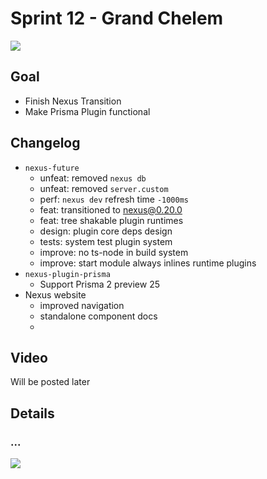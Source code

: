 # Sprint 12 - Grand Chelem

<img src="https://images.unsplash.com/photo-1574781689744-c255032f79da?ixlib=rb-1.2.1&q=85&fm=jpg&cs=srgb&w=900&h=300&fit=crop">

## Goal

- Finish Nexus Transition
- Make Prisma Plugin functional

## Changelog

- `nexus-future`
  - unfeat: removed `nexus db`
  - unfeat: removed `server.custom`
  - perf: `nexus dev` refresh time `-1000ms`
  - feat: transitioned to nexus@0.20.0
  - feat: tree shakable plugin runtimes
  - design: plugin core deps design
  - tests: system test plugin system
  - improve: no ts-node in build system
  - improve: start module always inlines runtime plugins
- `nexus-plugin-prisma`
  - Support Prisma 2 preview 25
- Nexus website
  - improved navigation
  - standalone component docs
  -

## Video

Will be posted later

## Details

### ...

![](screenshot.png)
